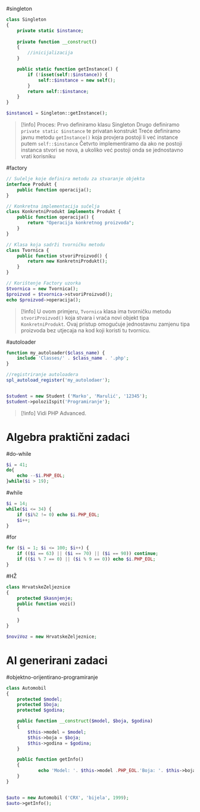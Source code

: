 #singleton
```php
class Singleton
{
    private static $instance;
    
    private function __construct()
    {
        //inicijalizacija
    }

    public static function getInstance() {
        if (!isset(self::$instance)) {
            self::$instance = new self();
        }
        return self::$instance;
    }
}

$instance1 = Singleton::getInstance();
```
>[!info] Proces:
>Prvo definiramo klasu Singleton
>Drugo definiramo `private static $instance` te privatan konstrukt
>Treće definiramo javnu metodu `getInstance()` koja provjera postoji li već instance putem `self::$instance`
>Četvrto implementiramo da ako ne postoji instanca stvori se nova, a ukoliko već postoji onda se jednostavno vrati korisniku

#factory
```php
// Sučelje koje definira metodu za stvaranje objekta
interface Produkt {
    public function operacija();
}

// Konkretna implementacija sučelja
class KonkretniProdukt implements Produkt {
    public function operacija() {
        return "Operacija konkretnog proizvoda";
    }
}

// Klasa koja sadrži tvorničku metodu
class Tvornica {
    public function stvoriProizvod() {
        return new KonkretniProdukt();
    }
}

// Korištenje Factory uzorka
$tvornica = new Tvornica();
$proizvod = $tvornica->stvoriProizvod();
echo $proizvod->operacija();
```
>[!info] 
>U ovom primjeru, `Tvornica` klasa ima tvorničku metodu `stvoriProizvod()` koja stvara i vraća novi objekt tipa `KonkretniProdukt`. Ovaj pristup omogućuje jednostavnu zamjenu tipa proizvoda bez utjecaja na kod koji koristi tu tvornicu.

#autoloader
```php
function my_autoloader($class_name) {
	include 'Classes/' . $class_name . '.php';
}

//registriranje autoloadera
spl_autoload_register('my_autolodaer');


$student = new Student ('Marko', 'Marulić', '12345');
$student->poloziIspit('Programiranje');
```
>[!info] 
>Vidi PHP Advanced.


# Algebra praktični zadaci

#do-while
```php
$i = 41;
do{
    echo --$i.PHP_EOL;
}while($i > 19);
```

#while
```php
$i = 14;
while($i <= 34) {
    if ($i%2 != 0) echo $i.PHP_EOL;
    $i++;
}
```

#for 
```php
for ($i = 1; $i <= 100; $i++) {
    if (($i == 63) || ($i == 70) || ($i == 90)) continue;
    if (($i % 7 == 0) || ($i % 9 == 0)) echo $i.PHP_EOL;
}
```

#HŽ
```php
class HrvatskeZeljeznice
{
    protected $kasnjenje;
    public function vozi()
    {
        
    }
}
```

```php
$noviVoz = new HrvatskeZeljeznice;
```

# AI generirani zadaci

#objektno-orijentirano-programiranje
```php
class Automobil
{
	protected $model;
	protected $boja;
	protected $godina;

	public function __construct($model, $boja, $godina)
	{
		$this->model = $model;
		$this->boja = $boja;
		$this->godina = $godina;
	}

	public function getInfo()
	{
			echo 'Model: '. $this->model .PHP_EOL.'Boja: '. $this->boja .PHP_EOL.'Godina: '. $this->godina.PHP_EOL;
	}
}


$auto = new Automobil ('CRX', 'bijela', 1999);
$auto->getInfo();
```